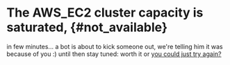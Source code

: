 <!---
 Copyright (c) 2018 vargaconsulting, Toronto,ON Canada
 Author: Varga, Steven <steven@vargaconsulting.ca>
--->


The AWS_EC2 cluster capacity is saturated,  {#not_available}
==============================================================
 in few minutes...  a bot is about to kick someone out, we're telling him it was because of you :) until then stay tuned: worth it
 or [you could just try again?](cgi/redirect.py)




